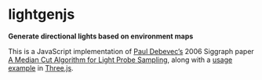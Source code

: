 lightgenjs
==========

**Generate directional lights based on environment maps**

This is a JavaScript implementation of [Paul Debevec’s](https://pauldebevec.com) 2006 Siggraph paper [A Median Cut Algorithm for Light Probe Sampling](http://citeseerx.ist.psu.edu/viewdoc/download?doi=10.1.1.685.959&rep=rep1&type=pdf), along with a [usage example](https://unaim.github.io/lightgenjs/) in [Three.js](https://threejs.org).
